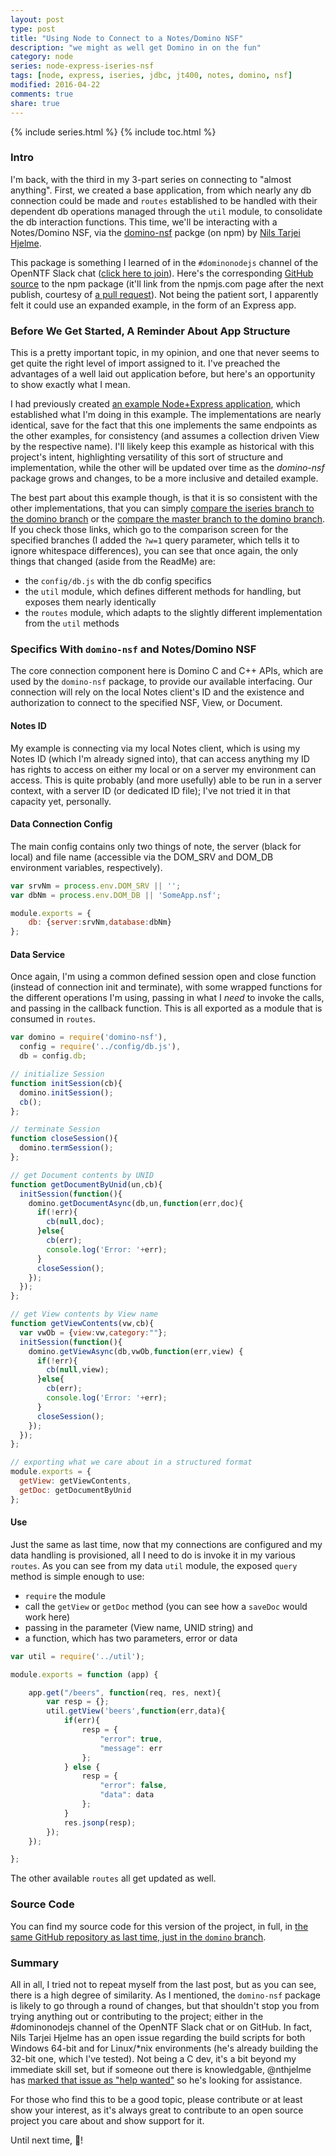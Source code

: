 ```yaml
---
layout: post
type: post
title: "Using Node to Connect to a Notes/Domino NSF"
description: "we might as well get Domino in on the fun"
category: node
series: node-express-iseries-nsf
tags: [node, express, iseries, jdbc, jt400, notes, domino, nsf]
modified: 2016-04-22
comments: true
share: true
---
```


{% include series.html %}
{% include toc.html %}
### Intro
I'm back, with the third in my 3-part series on connecting to "almost anything". First, we created a base application, from which nearly any db connection could be made and `routes` established to be handled with their dependent db operations managed through the `util` module, to consolidate the db interaction functions. This time, we'll be interacting with a Notes/Domino NSF, via the [domino-nsf](https://www.npmjs.com/package/domino-nsf) packge (on npm) by [Nils Tarjei Hjelme](https://medium.com/@nthjelme).

This package is something I learned of in the `#dominonodejs` channel of the OpenNTF Slack chat ([click here to join](http://openntfslackin.mybluemix.net/)). Here's the corresponding [GitHub source](https://github.com/nthjelme/nodejs-domino) to the npm package (it'll link from the npmjs.com page after the next publish, courtesy of [a pull request](https://github.com/nthjelme/nodejs-domino/pull/1)). Not being the patient sort, I apparently felt it could use an expanded example, in the form of an Express app.

### Before We Get Started, A Reminder About App Structure
This is a pretty important topic, in my opinion, and one that never seems to get quite the right level of import assigned to it. I've preached the advantages of a well laid out application before, but here's an opportunity to show exactly what I mean.

I had previously created [an example Node+Express application](https://github.com/edm00se/express-domino-nsf), which established what I'm doing in this example. The implementations are nearly identical, save for the fact that this one implements the same endpoints as the other examples, for consistency (and assumes a collection driven View by the respective name). I'll likely keep this example as historical with this project's intent, highlighting versatility of this sort of structure and implementation, while the other will be updated over time as the _domino-nsf_ package grows and changes, to be a more inclusive and detailed example.

The best part about this example though, is that it is so consistent with the other implementations, that you can simply [compare the iseries branch to the domino branch](https://github.com/edm00se/express-app-fun/compare/iseries...domino?w=1) or the [compare the master branch to the domino branch](https://github.com/edm00se/express-app-fun/compare/master...domino?w=1). If you check those links, which go to the comparison screen for the specified branches (I added the `?w=1` query parameter, which tells it to ignore whitespace differences), you can see that once again, the only things that changed (aside from the ReadMe) are:

* the `config/db.js` with the db config specifics
* the `util` module, which defines different methods for handling, but exposes them nearly identically
* the `routes` module, which adapts to the slightly different implementation from the `util` methods

### Specifics With `domino-nsf` and Notes/Domino NSF
The core connection component here is Domino C and C++ APIs, which are used by the `domino-nsf` package, to provide our available interfacing. Our connection will rely on the local Notes client's ID and the existence and authorization to connect to the specified NSF, View, or Document.

#### Notes ID
My example is connecting via my local Notes client, which is using my Notes ID (which I'm already signed into), that can access anything my ID has rights to access on either my local or on a server my environment can access. This is quite probably (and more usefully) able to be run in a server context, with a server ID (or dedicated ID file); I've not tried it in that capacity yet, personally.

#### Data Connection Config
The main config contains only two things of note, the server (black for local) and file name (accessible via the DOM_SRV and DOM_DB environment variables, respectively).

```javascript
var srvNm = process.env.DOM_SRV || '';
var dbNm = process.env.DOM_DB || 'SomeApp.nsf';

module.exports = {
	db: {server:srvNm,database:dbNm}
};
```

#### Data Service
Once again, I'm using a common defined session open and close function (instead of connection init and terminate), with some wrapped functions for the different operations I'm using, passing in what I _need_ to invoke the calls, and passing in the callback function. This is all exported as a module that is consumed in `routes`.

```javascript
var domino = require('domino-nsf'),
  config = require('../config/db.js'),
  db = config.db;

// initialize Session
function initSession(cb){
  domino.initSession();
  cb();
};

// terminate Session
function closeSession(){
  domino.termSession();
};

// get Document contents by UNID
function getDocumentByUnid(un,cb){
  initSession(function(){
    domino.getDocumentAsync(db,un,function(err,doc){
      if(!err){
        cb(null,doc);
      }else{
        cb(err);
        console.log('Error: '+err);
      }
      closeSession();
    });
  });
};

// get View contents by View name
function getViewContents(vw,cb){
  var vwOb = {view:vw,category:""};
  initSession(function(){
    domino.getViewAsync(db,vwOb,function(err,view) {
      if(!err){
        cb(null,view);
      }else{
        cb(err);
        console.log('Error: '+err);
      }
      closeSession();
    });
  });
};

// exporting what we care about in a structured format
module.exports = {
  getView: getViewContents,
  getDoc: getDocumentByUnid
};
```

#### Use
Just the same as last time, now that my connections are configured and my data handling is provisioned, all I need to do is invoke it in my various `routes`. As you can see from my data `util` module, the exposed `query` method is simple enough to use:

* `require` the module
* call the `getView` or `getDoc` method (you can see how a `saveDoc` would work here)
* passing in the parameter (View name, UNID string) and
* a function, which has two parameters, error or data

```javascript
var util = require('../util');

module.exports = function (app) {

    app.get("/beers", function(req, res, next){
    	var resp = {};
    	util.getView('beers',function(err,data){
            if(err){
                resp = {
                    "error": true,
                    "message": err
                };
            } else {
                resp = {
                    "error": false,
                    "data": data
                };
            }
            res.jsonp(resp);
        });
    });

};
```

The other available `routes` all get updated as well.

### Source Code
You can find my source code for this version of the project, in full, in [the same GitHub repository as last time, just in the `domino` branch](https://github.com/edm00se/express-app-fun/tree/domino).

### Summary
All in all, I tried not to repeat myself from the last post, but as you can see, there is a high degree of similarity. As I mentioned, the `domino-nsf` package is likely to go through a round of changes, but that shouldn't stop you from trying anything out or contributing to the project; either in the #dominonodejs channel of the OpenNTF Slack chat or on GitHub. In fact, Nils Tarjei Hjelme has an open issue regarding the build scripts for both Windows 64-bit and for Linux/*nix environments (he's already building the 32-bit one, which I've tested). Not being a C dev, it's a bit beyond my immediate skill set, but if someone out there is knowledgable, @nthjelme has [marked that issue as "help wanted"](https://github.com/nthjelme/nodejs-domino/issues/2) so he's looking for assistance.

For those who find this to be a good topic, please contribute or at least show your interest, as it's always great to contribute to an open source project you care about and show support for it.

Until next time, 🍻!
